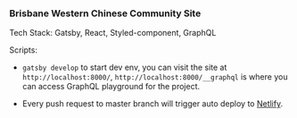 ### Brisbane Western Chinese Community Site

Tech Stack: Gatsby, React, Styled-component, GraphQL

Scripts:

- `gatsby develop` to start dev env, you can visit the site at `http://localhost:8000/`, 
`http://localhost:8000/__graphql` is where you can access GraphQL playground for the project. 

- Every push request to master branch will trigger auto deploy to [Netlify](http://netlify.com).
